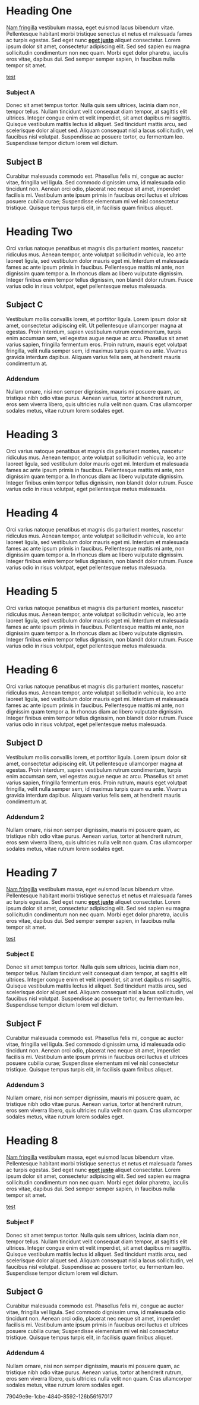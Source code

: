 # Heading One

[Nam fringilla](bar) vestibulum massa, eget euismod lacus bibendum vitae. Pellentesque habitant morbi tristique senectus et netus et malesuada fames ac turpis egestas. Sed eget nunc **[eget justo](foo)** aliquet consectetur. Lorem ipsum dolor sit amet, consectetur adipiscing elit. Sed sed sapien eu magna sollicitudin condimentum non nec quam. Morbi eget dolor pharetra, iaculis eros vitae, dapibus dui. Sed semper semper sapien, in faucibus nulla tempor sit amet.

[test](scop:uli)

### Subject A

Donec sit amet tempus tortor. Nulla quis sem ultrices, lacinia diam non, tempor tellus. Nullam tincidunt velit consequat diam tempor, at sagittis elit ultrices. Integer congue enim et velit imperdiet, sit amet dapibus mi sagittis. Quisque vestibulum mattis lectus id aliquet. Sed tincidunt mattis arcu, sed scelerisque dolor aliquet sed. Aliquam consequat nisl a lacus sollicitudin, vel faucibus nisl volutpat. Suspendisse ac posuere tortor, eu fermentum leo. Suspendisse tempor dictum lorem vel dictum.

## Subject B

Curabitur malesuada commodo est. Phasellus felis mi, congue ac auctor vitae, fringilla vel ligula. Sed commodo dignissim urna, id malesuada odio tincidunt non. Aenean orci odio, placerat nec neque sit amet, imperdiet facilisis mi. Vestibulum ante ipsum primis in faucibus orci luctus et ultrices posuere cubilia curae; Suspendisse elementum mi vel nisl consectetur tristique. Quisque tempus turpis elit, in facilisis quam finibus aliquet.

# Heading Two

Orci varius natoque penatibus et magnis dis parturient montes, nascetur ridiculus mus. Aenean tempor, ante volutpat sollicitudin vehicula, leo ante laoreet ligula, sed vestibulum dolor mauris eget mi. Interdum et malesuada fames ac ante ipsum primis in faucibus. Pellentesque mattis mi ante, non dignissim quam tempor a. In rhoncus diam ac libero vulputate dignissim. Integer finibus enim tempor tellus dignissim, non blandit dolor rutrum. Fusce varius odio in risus volutpat, eget pellentesque metus malesuada.

## Subject C

Vestibulum mollis convallis lorem, et porttitor ligula. Lorem ipsum dolor sit amet, consectetur adipiscing elit. Ut pellentesque ullamcorper magna at egestas. Proin interdum, sapien vestibulum rutrum condimentum, turpis enim accumsan sem, vel egestas augue neque ac arcu. Phasellus sit amet varius sapien, fringilla fermentum eros. Proin rutrum, mauris eget volutpat fringilla, velit nulla semper sem, id maximus turpis quam eu ante. Vivamus gravida interdum dapibus. Aliquam varius felis sem, at hendrerit mauris condimentum at.

### Addendum

Nullam ornare, nisi non semper dignissim, mauris mi posuere quam, ac tristique nibh odio vitae purus. Aenean varius, tortor at hendrerit rutrum, eros sem viverra libero, quis ultricies nulla velit non quam. Cras ullamcorper sodales metus, vitae rutrum lorem sodales eget.

# Heading 3

Orci varius natoque penatibus et magnis dis parturient montes, nascetur ridiculus mus. Aenean tempor, ante volutpat sollicitudin vehicula, leo ante laoreet ligula, sed vestibulum dolor mauris eget mi. Interdum et malesuada fames ac ante ipsum primis in faucibus. Pellentesque mattis mi ante, non dignissim quam tempor a. In rhoncus diam ac libero vulputate dignissim. Integer finibus enim tempor tellus dignissim, non blandit dolor rutrum. Fusce varius odio in risus volutpat, eget pellentesque metus malesuada.

# Heading 4

Orci varius natoque penatibus et magnis dis parturient montes, nascetur ridiculus mus. Aenean tempor, ante volutpat sollicitudin vehicula, leo ante laoreet ligula, sed vestibulum dolor mauris eget mi. Interdum et malesuada fames ac ante ipsum primis in faucibus. Pellentesque mattis mi ante, non dignissim quam tempor a. In rhoncus diam ac libero vulputate dignissim. Integer finibus enim tempor tellus dignissim, non blandit dolor rutrum. Fusce varius odio in risus volutpat, eget pellentesque metus malesuada.

# Heading 5

Orci varius natoque penatibus et magnis dis parturient montes, nascetur ridiculus mus. Aenean tempor, ante volutpat sollicitudin vehicula, leo ante laoreet ligula, sed vestibulum dolor mauris eget mi. Interdum et malesuada fames ac ante ipsum primis in faucibus. Pellentesque mattis mi ante, non dignissim quam tempor a. In rhoncus diam ac libero vulputate dignissim. Integer finibus enim tempor tellus dignissim, non blandit dolor rutrum. Fusce varius odio in risus volutpat, eget pellentesque metus malesuada.

# Heading 6

Orci varius natoque penatibus et magnis dis parturient montes, nascetur ridiculus mus. Aenean tempor, ante volutpat sollicitudin vehicula, leo ante laoreet ligula, sed vestibulum dolor mauris eget mi. Interdum et malesuada fames ac ante ipsum primis in faucibus. Pellentesque mattis mi ante, non dignissim quam tempor a. In rhoncus diam ac libero vulputate dignissim. Integer finibus enim tempor tellus dignissim, non blandit dolor rutrum. Fusce varius odio in risus volutpat, eget pellentesque metus malesuada.

## Subject D

Vestibulum mollis convallis lorem, et porttitor ligula. Lorem ipsum dolor sit amet, consectetur adipiscing elit. Ut pellentesque ullamcorper magna at egestas. Proin interdum, sapien vestibulum rutrum condimentum, turpis enim accumsan sem, vel egestas augue neque ac arcu. Phasellus sit amet varius sapien, fringilla fermentum eros. Proin rutrum, mauris eget volutpat fringilla, velit nulla semper sem, id maximus turpis quam eu ante. Vivamus gravida interdum dapibus. Aliquam varius felis sem, at hendrerit mauris condimentum at.

### Addendum 2

Nullam ornare, nisi non semper dignissim, mauris mi posuere quam, ac tristique nibh odio vitae purus. Aenean varius, tortor at hendrerit rutrum, eros sem viverra libero, quis ultricies nulla velit non quam. Cras ullamcorper sodales metus, vitae rutrum lorem sodales eget.

# Heading 7

[Nam fringilla](bar) vestibulum massa, eget euismod lacus bibendum vitae. Pellentesque habitant morbi tristique senectus et netus et malesuada fames ac turpis egestas. Sed eget nunc **[eget justo](foo)** aliquet consectetur. Lorem ipsum dolor sit amet, consectetur adipiscing elit. Sed sed sapien eu magna sollicitudin condimentum non nec quam. Morbi eget dolor pharetra, iaculis eros vitae, dapibus dui. Sed semper semper sapien, in faucibus nulla tempor sit amet.

[test](scop:uli)

### Subject E

Donec sit amet tempus tortor. Nulla quis sem ultrices, lacinia diam non, tempor tellus. Nullam tincidunt velit consequat diam tempor, at sagittis elit ultrices. Integer congue enim et velit imperdiet, sit amet dapibus mi sagittis. Quisque vestibulum mattis lectus id aliquet. Sed tincidunt mattis arcu, sed scelerisque dolor aliquet sed. Aliquam consequat nisl a lacus sollicitudin, vel faucibus nisl volutpat. Suspendisse ac posuere tortor, eu fermentum leo. Suspendisse tempor dictum lorem vel dictum.

## Subject F

Curabitur malesuada commodo est. Phasellus felis mi, congue ac auctor vitae, fringilla vel ligula. Sed commodo dignissim urna, id malesuada odio tincidunt non. Aenean orci odio, placerat nec neque sit amet, imperdiet facilisis mi. Vestibulum ante ipsum primis in faucibus orci luctus et ultrices posuere cubilia curae; Suspendisse elementum mi vel nisl consectetur tristique. Quisque tempus turpis elit, in facilisis quam finibus aliquet.

### Addendum 3

Nullam ornare, nisi non semper dignissim, mauris mi posuere quam, ac tristique nibh odio vitae purus. Aenean varius, tortor at hendrerit rutrum, eros sem viverra libero, quis ultricies nulla velit non quam. Cras ullamcorper sodales metus, vitae rutrum lorem sodales eget.

# Heading 8

[Nam fringilla](bar) vestibulum massa, eget euismod lacus bibendum vitae. Pellentesque habitant morbi tristique senectus et netus et malesuada fames ac turpis egestas. Sed eget nunc **[eget justo](foo)** aliquet consectetur. Lorem ipsum dolor sit amet, consectetur adipiscing elit. Sed sed sapien eu magna sollicitudin condimentum non nec quam. Morbi eget dolor pharetra, iaculis eros vitae, dapibus dui. Sed semper semper sapien, in faucibus nulla tempor sit amet.

[test](scop:uli)

### Subject F

Donec sit amet tempus tortor. Nulla quis sem ultrices, lacinia diam non, tempor tellus. Nullam tincidunt velit consequat diam tempor, at sagittis elit ultrices. Integer congue enim et velit imperdiet, sit amet dapibus mi sagittis. Quisque vestibulum mattis lectus id aliquet. Sed tincidunt mattis arcu, sed scelerisque dolor aliquet sed. Aliquam consequat nisl a lacus sollicitudin, vel faucibus nisl volutpat. Suspendisse ac posuere tortor, eu fermentum leo. Suspendisse tempor dictum lorem vel dictum.

## Subject G

Curabitur malesuada commodo est. Phasellus felis mi, congue ac auctor vitae, fringilla vel ligula. Sed commodo dignissim urna, id malesuada odio tincidunt non. Aenean orci odio, placerat nec neque sit amet, imperdiet facilisis mi. Vestibulum ante ipsum primis in faucibus orci luctus et ultrices posuere cubilia curae; Suspendisse elementum mi vel nisl consectetur tristique. Quisque tempus turpis elit, in facilisis quam finibus aliquet.

### Addendum 4

Nullam ornare, nisi non semper dignissim, mauris mi posuere quam, ac tristique nibh odio vitae purus. Aenean varius, tortor at hendrerit rutrum, eros sem viverra libero, quis ultricies nulla velit non quam. Cras ullamcorper sodales metus, vitae rutrum lorem sodales eget.

79049e9e-1cbe-4840-8592-126b56f67017
